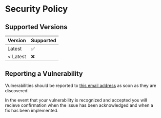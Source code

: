# Security Policy

## Supported Versions

| Version    | Supported          |
| ---------- | ------------------ |
| Latest     | :white_check_mark: |
| < Latest   | :x:                |

## Reporting a Vulnerability

Vulnerabilities should be reported to [this email address](mailto:kruhlmann@protonmail.com) as soon as they are discovered.

In the event that your vulnerability is recognized and accepted you will recieve confirmation when the issue has been
acknowledged and when a fix has been implemented.
